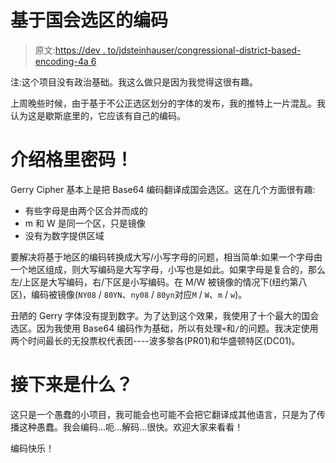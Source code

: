 # 基于国会选区的编码

> 原文:[https://dev . to/jdsteinhauser/congressional-district-based-encoding-4a 6](https://dev.to/jdsteinhauser/congressional-district-based-encoding-4a6)

注:这个项目没有政治基础。我这么做只是因为我觉得这很有趣。

上周晚些时候，由于基于不公正选区划分的字体的发布，我的推特上一片混乱。我认为这是歇斯底里的，它应该有自己的编码。

# [](#introducing-gerry-cipher)介绍格里密码！

Gerry Cipher 基本上是把 Base64 编码翻译成国会选区。这在几个方面很有趣:

*   有些字母是由两个区合并而成的
*   m 和 W 是同一个区，只是镜像
*   没有为数字提供区域

要解决将基于地区的编码转换成大写/小写字母的问题，相当简单:如果一个字母由一个地区组成，则大写编码是大写字母，小写也是如此。如果字母是复合的，那么左/上区是大写编码，右/下区是小写编码。在 M/W 被镜像的情况下(纽约第八区)，编码被镜像(`NY08` / `80YN`、`ny08` / `80yn`对应`M` / `W`、`m` / `w`)。

丑陋的 Gerry 字体没有提到数字。为了达到这个效果，我使用了十个最大的国会选区。因为我使用 Base64 编码作为基础，所以有处理`+`和`/`的问题。我决定使用两个时间最长的无投票权代表团----波多黎各(PR01)和华盛顿特区(DC01)。

# [](#whats-next)接下来是什么？

这只是一个愚蠢的小项目，我可能会也可能不会把它翻译成其他语言，只是为了传播这种愚蠢。我会编码...呃...解码...很快。欢迎大家来看看！

编码快乐！